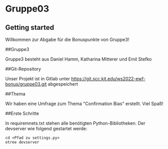# Gruppe03


## Getting started

Willkommen zur Abgabe für die Bonuspunkte von Gruppe3!

##Gruppe3

Gruppe3 besteht aus Daniel Hamm, Katharina Mitterer und Emil Stefko

##Git-Repository

Unser Projekt ist in Gitlab unter https://git.scc.kit.edu/ws2022-ewf-bonus/gruppe03.git abgespeichert

##Thema

Wir haben eine Umfrage zum Thema "Confirmation Bias" erstellt. Viel Spaß!

##Erste Schritte

In requiremnets.txt stehen alle benötigten Python-Bibliotheken. 
Der devserver wie folgend gestartet werde:

```
cd <Pfad zu settings.py>
otree devserver
```
